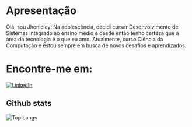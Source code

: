 
# Apresentação

Olá, sou Jhonicley! Na adolescência, decidi cursar Desenvolvimento de Sistemas integrado ao ensino médio e desde então tenho certeza que a área da tecnologia é o que eu amo. Atualmente, curso Ciência da Computação e estou sempre em busca de novos desafios e aprendizados. 

# Encontre-me em:
[![LinkedIn](https://img.shields.io/badge/LinkedIn-000?style=for-the-badge&logo=linkedin&logoColor=0E76A8)](www.linkedin.com/in/jhonicley-pereira-da-silva-b3a2a8195)

## Github stats
![Top Langs](https://github-readme-stats-git-masterrstaa-rickstaa.vercel.app/api/top-langs/?username=JhoniPS&layout=compact&bg_color=000&border_color=30A3DC&title_color=E94D5F&text_color=FFF)



